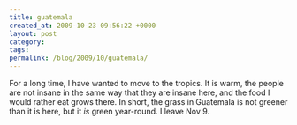 ```yaml
---
title: guatemala
created_at: 2009-10-23 09:56:22 +0000
layout: post
category: 
tags: 
permalink: /blog/2009/10/guatemala/
---
```


For a long time, I have wanted to move to the tropics. It is warm, the people are not insane in the same way that they are insane here, and the food I would rather eat grows there. In short, the grass in Guatemala is not greener than it is here, but it _is_ green year-round. I leave Nov 9.